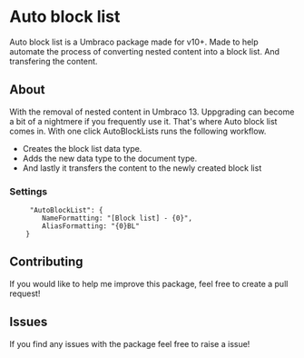 # Auto block list
Auto block list is a Umbraco package made for v10+. Made to help automate the process of converting nested content into a block list. And transfering the content.

## About
With the removal of nested content in Umbraco 13. Uppgrading can become a bit of a nightmere if you frequently use it. That's where Auto block list comes in. With one click AutoBlockLists runs the following workflow.
- Creates the block list data type.
- Adds the new data type to the document type.
- And lastly it transfers the content to the newly created block list

### Settings
```
     "AutoBlockList": {
        NameFormatting: "[Block list] - {0}",
        AliasFormatting: "{0}BL"
    }
```

## Contributing

If you would like to help me improve this package, feel free to create a pull request!

## Issues

If you find any issues with the package feel free to raise a issue!
